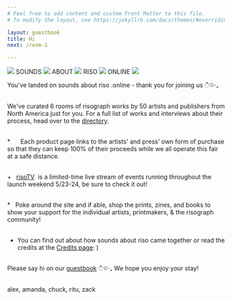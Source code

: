 ```yaml
---
# Feel free to add content and custom Front Matter to this file.
# To modify the layout, see https://jekyllrb.com/docs/themes/#overriding-theme-defaults

layout: guestbook
title: Hi
next: /room-1

---
```


<div class="hello bottom-margin">
<div class="headerhi">
<img src="{{site.baseurl}}/img/gif/1.gif">
SOUNDS
<img src="{{site.baseurl}}/img/gif/2.gif">
ABOUT
<img src="{{site.baseurl}}/img/gif/3.gif">
RISO
<img src="{{site.baseurl}}/img/gif/4.gif">
ONLINE
<img src="{{site.baseurl}}/img/gif/6.gif">
</div>          

<span class="courier"> You’ve landed on sounds about riso .online - thank you for joining us  ੈ✩‧₊<br><br></span>

We've curated 6 rooms of risograph works by 50 artists and publishers from North America just for you. For a full list of works and interviews about their process, head over to the <a href="{{site.baseurl}}/directory">directory</a>.<br><br>

*&nbsp;&nbsp;&nbsp;&nbsp;&nbsp;&nbsp;Each product page links to the artists' and press’ own form of purchase so that they can keep 100% of their proceeds while we all operate this fair at a safe distance.<br><br>

+&nbsp;&nbsp;&nbsp;<a href="{{site.baseurl}}/risoTV">risoTV</a>&nbsp;&nbsp;is a limited-time live stream of events running throughout the launch weekend 5/23-24, be sure to check it out!<br><br>

*&nbsp;&nbsp;&nbsp;Poke around the site and if able, shop the prints, zines, and books to show your support for the individual artists, printmakers, & the risograph community!<br><br>

+ You can find out about how sounds about riso came together or read the credits at the <a href="{{site.baseurl}}/fundraiser">Credits page</a>: ) <br><br>

Please say hi on our <a href="{{site.baseurl}}/guestbook">guestbook</a> ੈ✩‧₊ We hope you enjoy your stay!<br><br>

<span class="courier-main">alex, amanda, chuck, ritu, zack</span>
</div>

